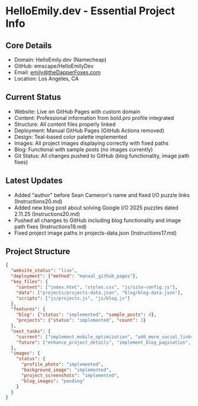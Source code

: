 # HelloEmily.dev - Essential Project Info

## Core Details
- Domain: HelloEmily.dev (Namecheap)
- GitHub: emscape/HelloEmilyDev
- Email: emily@theDapperFoxes.com
- Location: Los Angeles, CA

## Current Status
- Website: Live on GitHub Pages with custom domain
- Content: Professional information from bold.pro profile integrated
- Structure: All content files properly linked
- Deployment: Manual GitHub Pages (GitHub Actions removed)
- Design: Teal-based color palette implemented
- Images: All project images displaying correctly with fixed paths
- Blog: Functional with sample posts (no images currently)
- Git Status: All changes pushed to GitHub (blog functionality, image path fixes)

## Latest Updates
- Added "author" before Sean Cameron's name and fixed I/O puzzle links (Instructions20.md)
- Added new blog post about solving Google I/O 2025 puzzles dated 2.11.25 (Instructions20.md)
- Pushed all changes to GitHub including blog functionality and image path fixes (Instructions19.md)
- Fixed project image paths in projects-data.json (Instructions17.md)

## Project Structure
```json
{
  "website_status": "live",
  "deployment": {"method": "manual_github_pages"},
  "key_files": {
    "content": ["index.html", "styles.css", "js/site-config.js"],
    "data": ["projects/projects-data.json", "blog/blog-data.json"],
    "scripts": ["js/projects.js", "js/blog.js"]
  },
  "features": {
    "blog": {"status": "implemented", "sample_posts": 4},
    "projects": {"status": "implemented", "count": 3}
  },
  "next_tasks": {
    "current": ["implement_mobile_optimization", "add_more_social_links", "add_blog_images"],
    "future": ["enhance_project_details", "implement_blog_pagination", "improve_seo"]
  },
  "images": {
    "status": {
      "profile_photo": "implemented",
      "background_image": "implemented",
      "project_screenshots": "implemented",
      "blog_images": "pending"
    }
  }
}